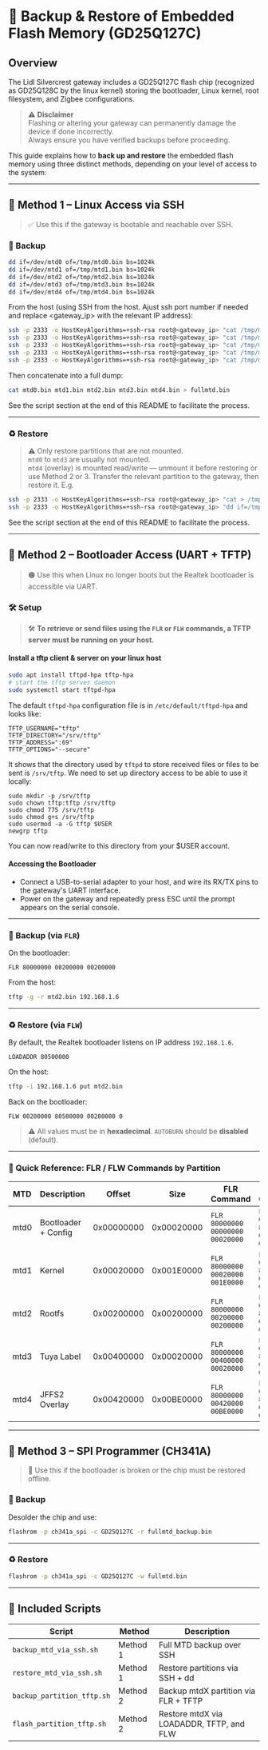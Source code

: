 # 🧠 Backup & Restore of Embedded Flash Memory (GD25Q127C)

## Overview

The Lidl Silvercrest gateway includes a GD25Q127C  flash chip (recognized as GD25Q128C by the linux kernel) storing the bootloader, Linux kernel, root filesystem, and Zigbee configurations.

> ⚠️ **Disclaimer**  
> Flashing or altering your gateway can permanently damage the device if done incorrectly.  
> Always ensure you have verified backups before proceeding.

This guide explains how to **back up and restore** the embedded flash memory using three distinct methods, depending on your level of access to the system:

---

## 🔧 Method 1 – Linux Access via SSH

> ✅ Use this if the gateway is bootable and reachable over SSH.

### 🔄 Backup

```sh
dd if=/dev/mtd0 of=/tmp/mtd0.bin bs=1024k
dd if=/dev/mtd1 of=/tmp/mtd1.bin bs=1024k
dd if=/dev/mtd2 of=/tmp/mtd2.bin bs=1024k
dd if=/dev/mtd3 of=/tmp/mtd3.bin bs=1024k
dd if=/dev/mtd4 of=/tmp/mtd4.bin bs=1024k
```

From the host (using SSH from the host. Ajust ssh port number if needed and replace <gateway_ip> with the relevant IP address):

```sh
ssh -p 2333 -o HostKeyAlgorithms=+ssh-rsa root@<gateway_ip> "cat /tmp/mtd0.bin" > mtd0.bin
ssh -p 2333 -o HostKeyAlgorithms=+ssh-rsa root@<gateway_ip> "cat /tmp/mtd1.bin" > mtd1.bin
ssh -p 2333 -o HostKeyAlgorithms=+ssh-rsa root@<gateway_ip> "cat /tmp/mtd2.bin" > mtd2.bin
ssh -p 2333 -o HostKeyAlgorithms=+ssh-rsa root@<gateway_ip> "cat /tmp/mtd3.bin" > mtd3.bin
ssh -p 2333 -o HostKeyAlgorithms=+ssh-rsa root@<gateway_ip> "cat /tmp/mtd4.bin" > mtd4.bin
```

Then concatenate into a full dump:

```sh
cat mtd0.bin mtd1.bin mtd2.bin mtd3.bin mtd4.bin > fullmtd.bin
```
See the script section at the end of this README to facilitate the process.

---

### ♻️ Restore

> ⚠️ Only restore partitions that are not mounted.  
> `mtd0` to `mtd3` are usually not mounted.  
> `mtd4` (overlay) is mounted read/write — unmount it before restoring or use Method 2 or 3.
Transfer the relevant partition to the gateway, then restore it. E.g.
```sh
ssh -p 2333 -o HostKeyAlgorithms=+ssh-rsa root@<gateway_ip> "cat > /tmp/rootfs-new.bin" < rootfs-new.bin
ssh -p 2333 -o HostKeyAlgorithms=+ssh-rsa root@<gateway_ip> "dd if=/tmp/rootfs-new.bin of=/dev/mtd2 bs=1024k"
```
See the script section at the end of this README to facilitate the process.

---

## 🔧 Method 2 – Bootloader Access (UART + TFTP)

> 🟠 Use this when Linux no longer boots but the Realtek bootloader is accessible via UART.

### 🛠 Setup

> 🛠 **To retrieve or send files using the `FLR` or `FLW` commands, a TFTP server must be running on your host.**

#### Install a tftp client & server on your linux host
```sh
sudo apt install tftpd-hpa tftp-hpa
# start the tftp server daemon
sudo systemctl start tftpd-hpa
```
The default `tftpd-hpa` configuration file is in `/etc/default/tftpd-hpa` and looks like:
```
TFTP_USERNAME="tftp"
TFTP_DIRECTORY="/srv/tftp"
TFTP_ADDRESS=":69"
TFTP_OPTIONS="--secure"
```
It shows that the directory used by `tftpd` to store received files or files to be sent is `/srv/tftp`. We need to set up directory access to be able to use it locally:
```
sudo mkdir -p /srv/tftp
sudo chown tftp:tftp /srv/tftp
sudo chmod 775 /srv/tftp
sudo chmod g+s /srv/tftp
sudo usermod -a -G tftp $USER
newgrp tftp
```
You can now read/write to this directory from your $USER account.

#### Accessing the Bootloader
- Connect a USB-to-serial adapter to your host, and wire its RX/TX pins to the gateway's UART interface.
- Power on the gateway and repeatedly press ESC until the <RealTek> prompt appears on the serial console.

---

### 🔄 Backup (via `FLR`)

On the bootloader:
```plaintext
FLR 80000000 00200000 00200000
```

From the host:
```sh
tftp -g -r mtd2.bin 192.168.1.6
```

---

### ♻️ Restore (via `FLW`)

By default, the Realtek bootloader listens on IP address `192.168.1.6`.

```plaintext
LOADADDR 80500000
```

On the host:
```sh
tftp -i 192.168.1.6 put mtd2.bin
```

Back on the bootloader:
```plaintext
FLW 00200000 80500000 00200000 0
```

> ⚠️ All values must be in **hexadecimal**. `AUTOBURN` should be **disabled** (default).

---

### 🧾 Quick Reference: FLR / FLW Commands by Partition

| MTD     | Description        | Offset     | Size       | FLR Command                                       | FLW Command                                       |
|---------|--------------------|------------|------------|--------------------------------------------------|--------------------------------------------------|
| mtd0    | Bootloader + Config| 0x00000000 | 0x00020000 | `FLR 80000000 00000000 00020000`                | `FLW 00000000 80500000 00020000 0`               |
| mtd1    | Kernel             | 0x00020000 | 0x001E0000 | `FLR 80000000 00020000 001E0000`                | `FLW 00020000 80500000 001E0000 0`               |
| mtd2    | Rootfs             | 0x00200000 | 0x00200000 | `FLR 80000000 00200000 00200000`                | `FLW 00200000 80500000 00200000 0`               |
| mtd3    | Tuya Label         | 0x00400000 | 0x00020000 | `FLR 80000000 00400000 00020000`                | `FLW 00400000 80500000 00020000 0`               |
| mtd4    | JFFS2 Overlay      | 0x00420000 | 0x00BE0000 | `FLR 80000000 00420000 00BE0000`                | `FLW 00420000 80500000 00BE0000 0`               |

---

## 🔧 Method 3 – SPI Programmer (CH341A)

> 🔴 Use this if the bootloader is broken or the chip must be restored offline.

### 🔄 Backup

Desolder the chip and use:

```sh
flashrom -p ch341a_spi -c GD25Q127C -r fullmtd_backup.bin
```

---

### ♻️ Restore

```sh
flashrom -p ch341a_spi -c GD25Q127C -w fullmtd.bin
```

---

## 📁 Included Scripts

| Script                        | Method    | Description                                 |
|------------------------------|-----------|---------------------------------------------|
| `backup_mtd_via_ssh.sh`      | Method 1  | Full MTD backup over SSH                    |
| `restore_mtd_via_ssh.sh`     | Method 1  | Restore partitions via SSH + dd             |
| `backup_partition_tftp.sh`   | Method 2  | Backup mtdX partition via FLR + TFTP        |
| `flash_partition_tftp.sh`    | Method 2  | Restore mtdX via LOADADDR, TFTP, and FLW    |

